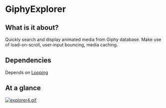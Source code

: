 # GiphyExplorer

## What is it about?
Quickly search and display animated media from Giphy database.
Make use of load-on-scroll, user-input bouncing, media caching.

## Dependencies
Depends on [Looping](https://github.com/znly/Looping)

## At a glance
[![explorer4.gif](https://s4.gifyu.com/images/explorer4.gif)](https://gifyu.com/image/SEppu)

